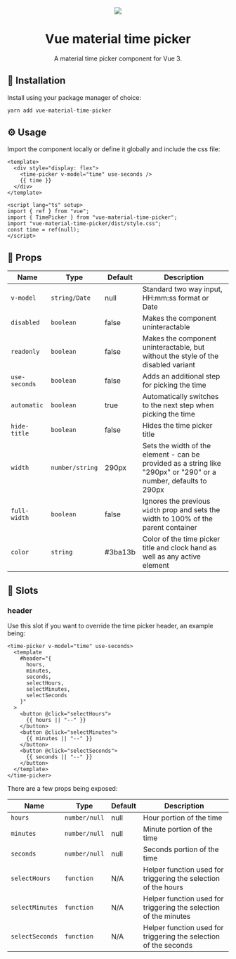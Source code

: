 <div align="center">
  <img src="https://user-images.githubusercontent.com/36193643/236636342-a4f3b025-54a1-4a27-a6d9-9afdfbdd424b.png" />
</div>

<h1 align=center>Vue material time picker</h1>
<p align=center>A material time picker component for Vue 3.</p>

## 🚀 Installation

Install using your package manager of choice:

```bash
yarn add vue-material-time-picker
```

## ⚙️ Usage

Import the component locally or define it globally and include the css file:

```vue
<template>
  <div style="display: flex">
    <time-picker v-model="time" use-seconds />
    {{ time }}
  </div>
</template>

<script lang="ts" setup>
import { ref } from "vue";
import { TimePicker } from "vue-material-time-picker";
import "vue-material-time-picker/dist/style.css";
const time = ref(null);
</script>
```

## 📃 Props

| Name          | Type            | Default | Description                                                                                                      |
| ------------- | --------------- | ------- | ---------------------------------------------------------------------------------------------------------------- |
| `v-model`     | `string/Date`   | null    | Standard two way input, HH:mm:ss format or Date                                                                  |
| `disabled`    | `boolean`       | false   | Makes the component uninteractable                                                                               |
| `readonly`    | `boolean`       | false   | Makes the component uninteractable, but without the style of the disabled variant                                |
| `use-seconds` | `boolean`       | false   | Adds an additional step for picking the time                                                                     |
| `automatic`   | `boolean`       | true    | Automatically switches to the next step when picking the time                                                    |
| `hide-title`  | `boolean`       | false   | Hides the time picker title                                                                                      |
| `width`       | `number/string` | 290px   | Sets the width of the element - can be provided as a string like "290px" or "290" or a number, defaults to 290px |
| `full-width`  | `boolean`       | false   | Ignores the previous `width` prop and sets the width to 100% of the parent container                             |
| `color`       | `string`        | #3ba13b | Color of the time picker title and clock hand as well as any active element                                      |

## 🧩 Slots

### header

Use this slot if you want to override the time picker header, an example being:

```vue
<time-picker v-model="time" use-seconds>
  <template
    #header="{
      hours,
      minutes,
      seconds,
      selectHours,
      selectMinutes,
      selectSeconds
    }"
  >
    <button @click="selectHours">
      {{ hours || "--" }}
    </button>
    <button @click="selectMinutes">
      {{ minutes || "--" }}
    </button>
    <button @click="selectSeconds">
      {{ seconds || "--" }}
    </button>
  </template>
</time-picker>
```

There are a few props being exposed:

| Name            | Type          | Default | Description                                                      |
| --------------- | ------------- | ------- | ---------------------------------------------------------------- |
| `hours`         | `number/null` | null    | Hour portion of the time                                         |
| `minutes`       | `number/null` | null    | Minute portion of the time                                       |
| `seconds`       | `number/null` | null    | Seconds portion of the time                                      |
| `selectHours`   | `function`    | N/A     | Helper function used for triggering the selection of the hours   |
| `selectMinutes` | `function`    | N/A     | Helper function used for triggering the selection of the minutes |
| `selectSeconds` | `function`    | N/A     | Helper function used for triggering the selection of the seconds |
